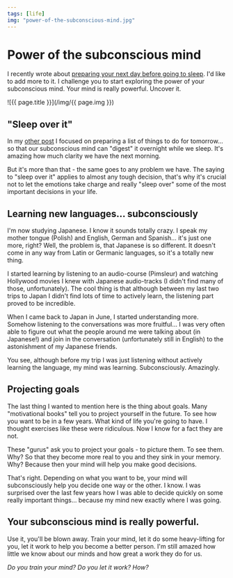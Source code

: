 ```yaml
---
tags: [life]
img: "power-of-the-subconscious-mind.jpg"
---
```


# Power of the subconscious mind


I recently wrote about [preparing your next day before going to sleep](http://michaelnozbe.com/prepare-your-next-day-in-the-evening). I'd like to add more to it. I challenge you to start exploring the power of your subconscious mind. Your mind is really powerful. Uncover it.

<!--More-->

![{{ page.title }}](/img/{{ page.img }})

## "Sleep over it"

In my [other post](http://michaelnozbe.com/prepare-your-next-day-in-the-evening) I focused on preparing a list of things to do for tomorrow… so that our subconscious mind can "digest" it overnight while we sleep. It's amazing how much clarity we have the next morning.

But it's more than that - the same goes to any problem we have. The saying to "sleep over it" applies to almost any tough decision, that's why it's crucial not to let the emotions take charge and really "sleep over" some of the most important decisions in your life.

## Learning new languages… subconsciously

I'm now studying Japanese. I know it sounds totally crazy. I speak my mother tongue (Polish) and English, German and Spanish… it's just one more, right? Well, the problem is, that Japanese is so different. It doesn't come in any way from Latin or Germanic languages, so it's a totally new thing.

I started learning by listening to an audio-course (Pimsleur) and watching Hollywood movies I knew with Japanese audio-tracks (I didn't find many of those, unfortunately). The cool thing is that although between my last two trips to Japan I didn't find lots of time to actively learn, the listening part proved to be incredible.

When I came back to Japan in June, I started understanding more. Somehow listening to the conversations was more fruitful… I was very often able to figure out what the people around me were talking about (in Japanese!) and join in the conversation (unfortunately still in English) to the astonishment of my Japanese friends.

You see, although before my trip I was just listening without actively learning the language, my mind was learning. Subconsciously. Amazingly.

## Projecting goals

The last thing I wanted to mention here is the thing about goals. Many "motivational books" tell you to project yourself in the future. To see how you want to be in a few years. What kind of life you're going to have. I thought exercises like these were ridiculous. Now I know for a fact they are not.

These "gurus" ask you to project your goals - to picture them. To see them. Why? So that they become more real to you and they sink in your memory. Why? Because then your mind will help you make good decisions.

That's right. Depending on what you want to be, your mind will subconsciously help you decide one way or the other. I know. I was surprised over the last few years how I was able to decide quickly on some really important things… because my mind new exactly where I was going.

## Your subconscious mind is really powerful.

Use it, you'll be blown away. Train your mind, let it do some heavy-lifting for you, let it work to help you become a better person. I'm still amazed how little we know about our minds and how great a work they do for us.

_Do you train your mind? Do you let it work? How?_

  
  
  
 


[n]: https://michael.gratis/nozbe
